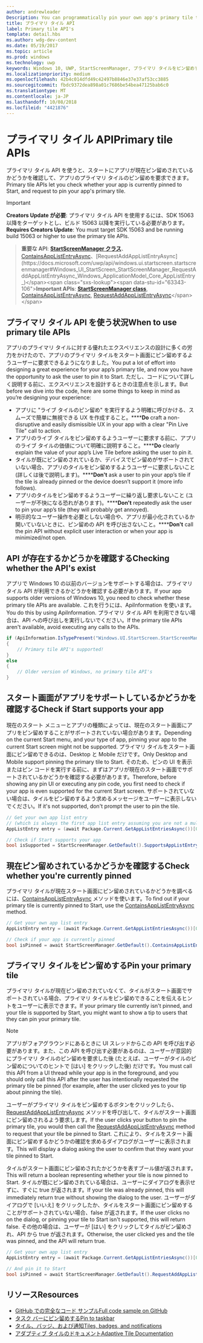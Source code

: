 ```yaml
---
author: andrewleader
Description: You can programmatically pin your own app's primary tile to Start, just like you can pin secondary tiles. And you can check whether it's currently pinned.
title: プライマリ タイル API
label: Primary tile API's
template: detail.hbs
ms.author: wdg-dev-content
ms.date: 05/19/2017
ms.topic: article
ms.prod: windows
ms.technology: uwp
keywords: Windows 10, UWP, StartScreenManager, プライマリ タイルをピン留めする, プライマリ タイル API, タイルのピン留めの確認, ライブ タイル
ms.localizationpriority: medium
ms.openlocfilehash: 42b4c014dfd49c42497b8846e37e37af53cc3885
ms.sourcegitcommit: fbdc9372dea898a01c7686be54bea47125bab6c0
ms.translationtype: MT
ms.contentlocale: ja-JP
ms.lasthandoff: 10/08/2018
ms.locfileid: "4421876"
---
```

# <a name="primary-tile-apis"></a><span data-ttu-id="63343-103">プライマリ タイル API</span><span class="sxs-lookup"><span data-stu-id="63343-103">Primary tile APIs</span></span>
 

<span data-ttu-id="63343-104">プライマリ タイル API を使うと、スタートにアプリが現在ピン留めされているかどうかを確認して、アプリのプライマリ タイルのピン留めを要求できます。</span><span class="sxs-lookup"><span data-stu-id="63343-104">Primary tile APIs let you check whether your app is currently pinned to Start, and request to pin your app's primary tile.</span></span>

> [!IMPORTANT]
> <span data-ttu-id="63343-105">**Creators Update が必要**: プライマリ タイル API を使用するには、SDK 15063 以降をターゲットとし、ビルド 15063 以降を実行している必要があります。</span><span class="sxs-lookup"><span data-stu-id="63343-105">**Requires Creators Update**: You must target SDK 15063 and be running build 15063 or higher to use the primary tile APIs.</span></span>

> <span data-ttu-id="63343-106">**重要な API**: [**StartScreenManager クラス**](https://docs.microsoft.com/uwp/api/windows.ui.startscreen.startscreenmanager)、[ContainsAppListEntryAsync](https://docs.microsoft.com/uwp/api/windows.ui.startscreen.startscreenmanager#Windows_UI_StartScreen_StartScreenManager_ContainsAppListEntryAsync_Windows_ApplicationModel_Core_AppListEntry_)、[RequestAddAppListEntryAsync](https://docs.microsoft.com/uwp/api/windows.ui.startscreen.startscreenmanager#Windows_UI_StartScreen_StartScreenManager_RequestAddAppListEntryAsync_Windows_ApplicationModel_Core_AppListEntry_)</span><span class="sxs-lookup"><span data-stu-id="63343-106">**Important APIs**: [**StartScreenManager class**](https://docs.microsoft.com/uwp/api/windows.ui.startscreen.startscreenmanager), [ContainsAppListEntryAsync](https://docs.microsoft.com/uwp/api/windows.ui.startscreen.startscreenmanager#Windows_UI_StartScreen_StartScreenManager_ContainsAppListEntryAsync_Windows_ApplicationModel_Core_AppListEntry_), [RequestAddAppListEntryAsync](https://docs.microsoft.com/uwp/api/windows.ui.startscreen.startscreenmanager#Windows_UI_StartScreen_StartScreenManager_RequestAddAppListEntryAsync_Windows_ApplicationModel_Core_AppListEntry_)</span></span>


## <a name="when-to-use-primary-tile-apis"></a><span data-ttu-id="63343-107">プライマリ タイル API を使う状況</span><span class="sxs-lookup"><span data-stu-id="63343-107">When to use primary tile APIs</span></span>

<span data-ttu-id="63343-108">アプリのプライマリ タイルに対する優れたエクスペリエンスの設計に多くの労力をかけたので、アプリのプライマリ タイルをスタート画面にピン留めするようユーザーに要求できるようになりました。</span><span class="sxs-lookup"><span data-stu-id="63343-108">You put a lot of effort into designing a great experience for your app’s primary tile, and now you have the opportunity to ask the user to pin it to Start.</span></span> <span data-ttu-id="63343-109">ただし、コードについて詳しく説明する前に、エクスペリエンスを設計するときの注意点を示します。</span><span class="sxs-lookup"><span data-stu-id="63343-109">But before we dive into the code, here are some things to keep in mind as you’re designing your experience:</span></span>

* <span data-ttu-id="63343-110">アプリに "ライブ タイルのピン留め" を実行するよう明確に呼びかける、スムーズで簡単に無視できる UX を作成すること。\*\*\*\*</span><span class="sxs-lookup"><span data-stu-id="63343-110">**Do** craft a non-disruptive and easily dismissible UX in your app with a clear "Pin Live Tile" call to action.</span></span>
* <span data-ttu-id="63343-111">アプリのライブ タイルをピン留めするようユーザーに要求する前に、アプリのライブ タイルの価値について明確に説明すること。\*\*\*\*</span><span class="sxs-lookup"><span data-stu-id="63343-111">**Do** clearly explain the value of your app’s Live Tile before asking the user to pin it.</span></span>
* <span data-ttu-id="63343-112">タイルが既にピン留めされているか、デバイスでピン留めがサポートされていない場合、アプリのタイルをピン留めするようユーザーに要求しないこと (詳しくは後で説明します)。\*\*\*\*</span><span class="sxs-lookup"><span data-stu-id="63343-112">**Don't** ask a user to pin your app’s tile if the tile is already pinned or the device doesn’t support it (more info follows).</span></span>
* <span data-ttu-id="63343-113">アプリのタイルをピン留めするようユーザーに繰り返し要求しないこと (ユーザーが不快になる恐れがあります)。\*\*\*\*</span><span class="sxs-lookup"><span data-stu-id="63343-113">**Don't** repeatedly ask the user to pin your app’s tile (they will probably get annoyed).</span></span>
* <span data-ttu-id="63343-114">明示的なユーザー操作を必要としない場合や、アプリが最小化されているか開いていないときに、ピン留めの API を呼び出さないこと。\*\*\*\*</span><span class="sxs-lookup"><span data-stu-id="63343-114">**Don't** call the pin API without explicit user interaction or when your app is minimized/not open.</span></span>


## <a name="checking-whether-the-apis-exist"></a><span data-ttu-id="63343-115">API が存在するかどうかを確認する</span><span class="sxs-lookup"><span data-stu-id="63343-115">Checking whether the API's exist</span></span>

<span data-ttu-id="63343-116">アプリで Windows 10 の以前のバージョンをサポートする場合は、プライマリ タイル API が利用できるかどうかを確認する必要があります。</span><span class="sxs-lookup"><span data-stu-id="63343-116">If your app supports older versions of Windows 10, you need to check whether these primary tile APIs are available.</span></span> <span data-ttu-id="63343-117">これを行うには、ApiInformation を使います。</span><span class="sxs-lookup"><span data-stu-id="63343-117">You do this by using ApiInformation.</span></span> <span data-ttu-id="63343-118">プライマリ タイル API を利用できない場合は、API への呼び出しを実行しないでください。</span><span class="sxs-lookup"><span data-stu-id="63343-118">If the primary tile APIs aren't available, avoid executing any calls to the APIs.</span></span>

```csharp
if (ApiInformation.IsTypePresent("Windows.UI.StartScreen.StartScreenManager"))
{
    // Primary tile API's supported!
}
else
{
    // Older version of Windows, no primary tile API's
}
```


## <a name="check-if-start-supports-your-app"></a><span data-ttu-id="63343-119">スタート画面がアプリをサポートしているかどうかを確認する</span><span class="sxs-lookup"><span data-stu-id="63343-119">Check if Start supports your app</span></span>

<span data-ttu-id="63343-120">現在のスタート メニューとアプリの種類によっては、現在のスタート画面にアプリをピン留めすることがサポートされていない場合があります。</span><span class="sxs-lookup"><span data-stu-id="63343-120">Depending on the current Start menu, and your type of app, pinning your app to the current Start screen might not be supported.</span></span> <span data-ttu-id="63343-121">プライマリ タイルをスタート画面にピン留めできるのは、Desktop と Mobile だけです。</span><span class="sxs-lookup"><span data-stu-id="63343-121">Only Desktop and Mobile support pinning the primary tile to Start.</span></span> <span data-ttu-id="63343-122">そのため、ピンの UI を表示またはピン コードを実行する前に、まずはアプリが現在のスタート画面でサポートされているかどうかを確認する必要があります。</span><span class="sxs-lookup"><span data-stu-id="63343-122">Therefore, before showing any pin UI or executing any pin code, you first need to check if your app is even supported for the current Start screen.</span></span> <span data-ttu-id="63343-123">サポートされていない場合は、タイルをピン留めするよう求めるメッセージをユーザーに表示しないでください。</span><span class="sxs-lookup"><span data-stu-id="63343-123">If it's not supported, don't prompt the user to pin the tile.</span></span>

```csharp
// Get your own app list entry
// (which is always the first app list entry assuming you are not a multi-app package)
AppListEntry entry = (await Package.Current.GetAppListEntriesAsync())[0];

// Check if Start supports your app
bool isSupported = StartScreenManager.GetDefault().SupportsAppListEntry(entry);
```


## <a name="check-whether-youre-currently-pinned"></a><span data-ttu-id="63343-124">現在ピン留めされているかどうかを確認する</span><span class="sxs-lookup"><span data-stu-id="63343-124">Check whether you're currently pinned</span></span>

<span data-ttu-id="63343-125">プライマリ タイルが現在スタート画面にピン留めされているかどうかを調べるには、[ContainsAppListEntryAsync](https://docs.microsoft.com/uwp/api/windows.ui.startscreen.startscreenmanager#Windows_UI_StartScreen_StartScreenManager_ContainsAppListEntryAsync_Windows_ApplicationModel_Core_AppListEntry_) メソッドを使います。</span><span class="sxs-lookup"><span data-stu-id="63343-125">To find out if your primary tile is currently pinned to Start, use the [ContainsAppListEntryAsync](https://docs.microsoft.com/uwp/api/windows.ui.startscreen.startscreenmanager#Windows_UI_StartScreen_StartScreenManager_ContainsAppListEntryAsync_Windows_ApplicationModel_Core_AppListEntry_) method.</span></span>

```csharp
// Get your own app list entry
AppListEntry entry = (await Package.Current.GetAppListEntriesAsync())[0];

// Check if your app is currently pinned
bool isPinned = await StartScreenManager.GetDefault().ContainsAppListEntryAsync(entry);
```


##  <a name="pin-your-primary-tile"></a><span data-ttu-id="63343-126">プライマリ タイルをピン留めする</span><span class="sxs-lookup"><span data-stu-id="63343-126">Pin your primary tile</span></span>

<span data-ttu-id="63343-127">プライマリ タイルが現在ピン留めされていなくて、タイルがスタート画面でサポートされている場合、プライマリ タイルをピン留めできることを伝えるヒントをユーザーに表示できます。</span><span class="sxs-lookup"><span data-stu-id="63343-127">If your primary tile currently isn't pinned, and your tile is supported by Start, you might want to show a tip to users that they can pin your primary tile.</span></span>

> [!NOTE]
> <span data-ttu-id="63343-128">アプリがフォアグラウンドにあるときに UI スレッドからこの API を呼び出す必要があります。また、この API を呼び出す必要があるのは、ユーザーが意図的にプライマリ タイルのピン留めを要求した後 (たとえば、ユーザーがタイルのピン留めについてのヒントで [はい] をクリックした後) だけです。</span><span class="sxs-lookup"><span data-stu-id="63343-128">You must call this API from a UI thread while your app is in the foreground, and you should only call this API after the user has intentionally requested the primary tile be pinned (for example, after the user clicked yes to your tip about pinning the tile).</span></span>

<span data-ttu-id="63343-129">ユーザーがプライマリ タイルをピン留めするボタンをクリックしたら、[RequestAddAppListEntryAsync](https://docs.microsoft.com/uwp/api/windows.ui.startscreen.startscreenmanager#Windows_UI_StartScreen_StartScreenManager_RequestAddAppListEntryAsync_Windows_ApplicationModel_Core_AppListEntry_) メソッドを呼び出して、タイルがスタート画面にピン留めされるよう要求します。</span><span class="sxs-lookup"><span data-stu-id="63343-129">If the user clicks your button to pin the primary tile, you would then call the [RequestAddAppListEntryAsync](https://docs.microsoft.com/uwp/api/windows.ui.startscreen.startscreenmanager#Windows_UI_StartScreen_StartScreenManager_RequestAddAppListEntryAsync_Windows_ApplicationModel_Core_AppListEntry_) method to request that your tile be pinned to Start.</span></span> <span data-ttu-id="63343-130">これにより、タイルをスタート画面にピン留めするかどうかの確認を求めるダイアログがユーザーに表示されます。</span><span class="sxs-lookup"><span data-stu-id="63343-130">This will display a dialog asking the user to confirm that they want your tile pinned to Start.</span></span>

<span data-ttu-id="63343-131">タイルがスタート画面にピン留めされたかどうかを表すブール値が返されます。</span><span class="sxs-lookup"><span data-stu-id="63343-131">This will return a boolean representing whether your tile is now pinned to Start.</span></span> <span data-ttu-id="63343-132">タイルが既にピン留めされている場合は、ユーザーにダイアログを表示せずに、すぐに true が返されます。</span><span class="sxs-lookup"><span data-stu-id="63343-132">If your tile was already pinned, this will immediately return true without showing the dialog to the user.</span></span> <span data-ttu-id="63343-133">ユーザーがダイアログで [いいえ] をクリックしたか、タイルをスタート画面にピン留めすることがサポートされていない場合、false が返されます。</span><span class="sxs-lookup"><span data-stu-id="63343-133">If the user clicks no on the dialog, or pinning your tile to Start isn't supported, this will return false.</span></span> <span data-ttu-id="63343-134">その他の場合は、ユーザーが [はい] をクリックしてタイルがピン留めされ、API から true が返されます。</span><span class="sxs-lookup"><span data-stu-id="63343-134">Otherwise, the user clicked yes and the tile was pinned, and the API will return true.</span></span>

```csharp
// Get your own app list entry
AppListEntry entry = (await Package.Current.GetAppListEntriesAsync())[0];

// And pin it to Start
bool isPinned = await StartScreenManager.GetDefault().RequestAddAppListEntryAsync(entry);
```


## <a name="resources"></a><span data-ttu-id="63343-135">リソース</span><span class="sxs-lookup"><span data-stu-id="63343-135">Resources</span></span>

* [<span data-ttu-id="63343-136">GitHub での完全なコード サンプル</span><span class="sxs-lookup"><span data-stu-id="63343-136">Full code sample on GitHub</span></span>](https://github.com/WindowsNotifications/quickstart-pin-primary-tile)
* [<span data-ttu-id="63343-137">タスク バーにピン留めする</span><span class="sxs-lookup"><span data-stu-id="63343-137">Pin to taskbar</span></span>](../pin-to-taskbar.md)
* [<span data-ttu-id="63343-138">タイル、バッジ、および通知</span><span class="sxs-lookup"><span data-stu-id="63343-138">Tiles, badges, and notifications</span></span>](index.md)
* [<span data-ttu-id="63343-139">アダプティブ タイルのドキュメント</span><span class="sxs-lookup"><span data-stu-id="63343-139">Adaptive Tile Documentation</span></span>](create-adaptive-tiles.md)
